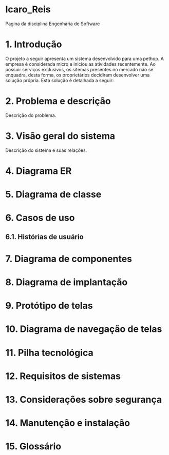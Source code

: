 # Icaro_Reis
Pagina da disciplina Engenharia de Software



# 1. Introdução

O projeto a seguir apresenta um sistema desenvolvido para uma pethop. A empresa é considerada micro e iniciou as atividades recentemente. Ao possuir serviços exclusivos, os sitemas presentes no mercado não se enquadra, desta forma, os proprietários decidiram desenvolver uma solução própria. Esta solução é detalhada a seguir:

# 2. Problema e descrição

Descrição do problema.

# 3. Visão geral do sistema

Descrição do sistema e suas relações.

# 4. Diagrama ER

# 5. Diagrama de classe

# 6. Casos de uso

## 6.1. Histórias de usuário

# 7. Diagrama de componentes

# 8. Diagrama de implantação

# 9. Protótipo de telas

# 10. Diagrama de navegação de telas

# 11. Pilha tecnológica

# 12. Requisitos de sistemas

# 13. Considerações sobre segurança

# 14. Manutenção e instalação

# 15. Glossário
